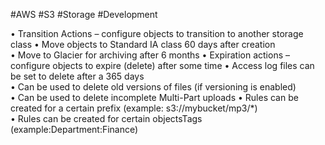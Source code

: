 #AWS #S3 #Storage #Development 

• Transition Actions – configure objects to transition to another storage class 
	• Move objects to Standard IA class 60 days after creation  
	• Move to Glacier for archiving after 6 months
• Expiration actions – configure objects to expire (delete) after some time
	• Access log files can be set to delete after a 365 days  
	• Can be used to delete old versions of files (if versioning is enabled)  
	• Can be used to delete incomplete Multi-Part uploads
• Rules can be created for a certain prefix (example: s3://mybucket/mp3/*)  
• Rules can be created for certain objectsTags (example:Department:Finance)